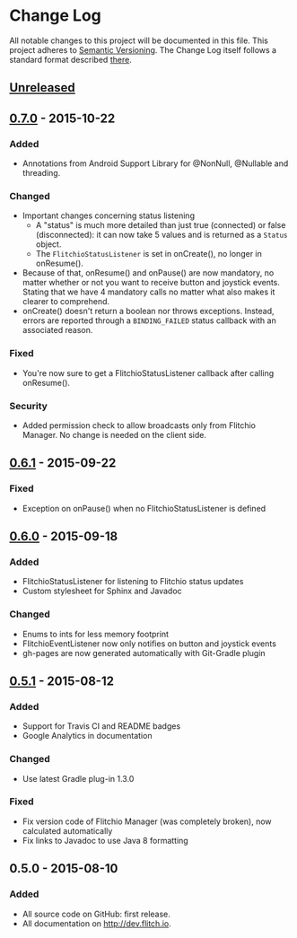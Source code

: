 # Change Log
All notable changes to this project will be documented in this file.
This project adheres to [Semantic Versioning](http://semver.org/).
The Change Log itself follows a standard format described [there](http://keepachangelog.com/).



## [Unreleased][unreleased]



<!--
## [0.7.0] - 2015-??-??
### Added
### Changed
### Deprecated
### Removed
### Fixed
### Security
### Deprecated
-->



## [0.7.0] - 2015-10-22
### Added
- Annotations from Android Support Library for @NonNull, @Nullable and threading.

### Changed
- Important changes concerning status listening
    * A "status" is much more detailed than just true (connected) or false (disconnected): it can now take 5 values and is returned as a `Status` object.
    * The `FlitchioStatusListener` is set in onCreate(), no longer in onResume().
- Because of that, onResume() and onPause() are now mandatory, no matter whether or not you want to receive button and joystick events.
Stating that we have 4 mandatory calls no matter what also makes it clearer to comprehend.
- onCreate() doesn't return a boolean nor throws exceptions.
Instead, errors are reported through a `BINDING_FAILED` status callback with an associated reason.
    
### Fixed
- You're now sure to get a FlitchioStatusListener callback after calling onResume().

### Security
- Added permission check to allow broadcasts only from Flitchio Manager.
No change is needed on the client side.



## [0.6.1] - 2015-09-22
### Fixed
- Exception on onPause() when no FlitchioStatusListener is defined



## [0.6.0] - 2015-09-18
### Added
- FlitchioStatusListener for listening to Flitchio status updates
- Custom stylesheet for Sphinx and Javadoc

### Changed
- Enums to ints for less memory footprint
- FlitchioEventListener now only notifies on button and joystick events
- gh-pages are now generated automatically with Git-Gradle plugin



## [0.5.1] - 2015-08-12
### Added
- Support for Travis CI and README badges
- Google Analytics in documentation

### Changed
- Use latest Gradle plug-in 1.3.0

### Fixed
- Fix version code of Flitchio Manager (was completely broken), now calculated automatically
- Fix links to Javadoc to use Java 8 formatting



## 0.5.0 - 2015-08-10
### Added
- All source code on GitHub: first release.
- All documentation on http://dev.flitch.io.



[unreleased]: https://github.com/SUPENTA/flitchio-sdk/compare/v0.7.0...HEAD
[0.5.1]: https://github.com/SUPENTA/flitchio-sdk/compare/v0.5.0...v0.5.1
[0.6.0]: https://github.com/SUPENTA/flitchio-sdk/compare/v0.5.1...v0.6.0
[0.6.1]: https://github.com/SUPENTA/flitchio-sdk/compare/v0.6.0...v0.6.1
[0.7.0]: https://github.com/SUPENTA/flitchio-sdk/compare/v0.6.1...v0.7.0
